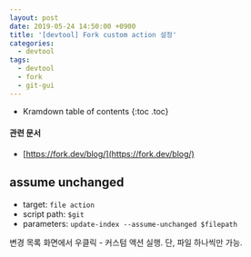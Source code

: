 ```yaml
---
layout: post
date: 2019-05-24 14:50:00 +0900
title: '[devtool] Fork custom action 설정'
categories:
  - devtool
tags:
  - devtool
  - fork
  - git-gui
---
```


* Kramdown table of contents
{:toc .toc}

#### 관련 문서

- [https://fork.dev/blog/](https://fork.dev/blog/)

## assume unchanged

- target: `file action`
- script path: `$git`
- parameters: `update-index --assume-unchanged $filepath`

변경 목록 화면에서 우클릭 - 커스텀 액션 실행. 단, 파일 하나씩만 가능.
